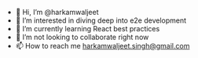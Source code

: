 - 👋 Hi, I’m @harkamwaljeet
- 👀 I’m interested in diving deep into e2e development
- 🌱 I’m currently learning React best practices
- 💞️ I’m not looking to collaborate right now
- 📫 How to reach me harkamwaljeet.singh@gmail.com

<!---
harkamwaljeet/harkamwaljeet is a ✨ special ✨ repository because its `README.md` (this file) appears on your GitHub profile.
You can click the Preview link to take a look at your changes.
--->
